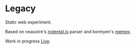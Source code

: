 # Legacy
Static web experiment.

Based on neauoire's [indental.js](https://github.com/XXIIVV/Oscean/blob/master/scripts/lib/indental.js) parser and kormyen's [memex](https://github.com/kormyen/memex).

Work in progress [Live](http://nomand.github.io/Legacy).